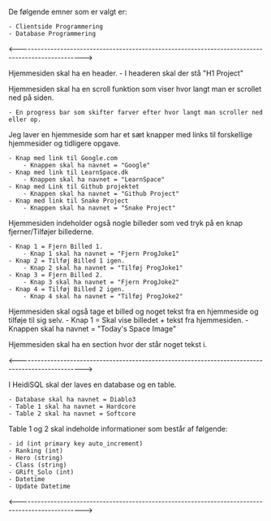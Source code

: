 De følgende emner som er valgt er:

	- Clientside Programmering
	- Database Programmering
<-------------------------------------------------------------------------------------------------->

Hjemmesiden skal ha en header.
	- I headeren skal der stå "H1 Project"

Hjemmesiden skal ha en scroll funktion som viser hvor langt man er scrollet ned på siden.

	- En progress bar som skifter farver efter hvor langt man scroller ned eller op.
	
Jeg laver en hjemmeside som har et sæt knapper med links til forskellige hjemmesider og tidligere opgave.

	- Knap med link til Google.com
		- Knappen skal ha navnet = "Google"
	- Knap med link til LearnSpace.dk
		- Knappen skal ha navnet = "LearnSpace"
	- Knap med Link til Github projektet
		- Knappen skal ha navnet = "Github Project"
	- Knap med link til Snake Project
		- Knappen skal ha navnet = "Snake Project"

Hjemmesiden indeholder også nogle billeder som ved tryk på en knap fjerner/Tilføjer billederne.

	- Knap 1 = Fjern Billed 1.
		- Knap 1 skal ha navnet = "Fjern ProgJoke1"
	- Knap 2 = Tilføj Billed 1 igen.
		- Knap 2 skal ha navnet = "Tilføj ProgJoke1"
	- Knap 3 = Fjern Billed 2.
		- Knap 3 skal ha navnet = "Fjern ProgJoke2"
	- Knap 4 = Tilføj Billed 2 igen.
		- Knap 4 skal ha navnet = "Tilføj ProgJoke2"

Hjemmesiden skal også tage et billed og noget tekst fra en hjemmeside og tilføje til sig selv.
	- Knap 1 = Skal vise billedet + tekst fra hjemmesiden.
		- Knappen skal ha navnet = "Today's Space Image"

Hjemmesiden skal ha en section hvor der står noget tekst i.

<-------------------------------------------------------------------------------------------------->

I HeidiSQL skal der laves en database og en table.

	- Database skal ha navnet = Diablo3
	- Table 1 skal ha navnet = Hardcore
	- Table 2 skal ha navnet = Softcore

Table 1 og 2 skal indeholde informationer som består af følgende:

	- id (int primary key auto_increment)
	- Ranking (int)
	- Hero (string)
	- Class (string)
	- GRift_Solo (int)
	- Datetime
	- Update Datetime
	
<-------------------------------------------------------------------------------------------------->
